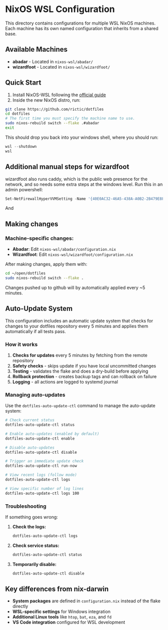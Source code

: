 # NixOS WSL Configuration

This directory contains configurations for multiple WSL NixOS machines. Each machine has its own named configuration that inherits from a shared base.

## Available Machines

- **abadar** - Located in `nixos-wsl/abadar/`
- **wizardfoot** - Located in `nixos-wsl/wizardfoot/`

## Quick Start

1. Install NixOS-WSL following the [official guide](https://github.com/nix-community/NixOS-WSL)
2. Inside the new NixOS distro, run:

```bash
git clone https://github.com/rictic/dotfiles
cd dotfiles
# The first time you must specify the machine name to use.
sudo nixos-rebuild switch --flake .#abadar
exit
```

This should drop you back into your windows shell, where you should run:

```powershell
wsl --shutdown
wsl
```

## Additional manual steps for wizardfoot

wizardfoot also runs caddy, which is the public web presence for the network, and so needs some extra steps at the windows level. Run this in an admin powershell:

```powershell
Set-NetFirewallHyperVVMSetting -Name '{40E0AC32-46A5-438A-A0B2-2B479E8F2E90}' -DefaultInboundAction Allow
```

And 

## Making changes

### Machine-specific changes:
- **Abadar**: Edit `nixos-wsl/abadar/configuration.nix`
- **Wizardfoot**: Edit `nixos-wsl/wizardfoot/configuration.nix`

After making changes, apply them with:
```bash
cd ~/open/dotfiles
sudo nixos-rebuild switch --flake .
```

Changes pushed up to github will by automatically applied every ~5 minutes.

## Auto-Update System

This configuration includes an automatic update system that checks for changes to your dotfiles repository every 5 minutes and applies them automatically if all tests pass.

### How it works

1. **Checks for updates** every 5 minutes by fetching from the remote repository
2. **Safety checks** - skips update if you have local uncommitted changes
3. **Testing** - validates the flake and does a dry-build before applying
4. **Rollback protection** - creates backup tags and can rollback on failure
5. **Logging** - all actions are logged to systemd journal

### Managing auto-updates

Use the `dotfiles-auto-update-ctl` command to manage the auto-update system:

```bash
# Check current status
dotfiles-auto-update-ctl status

# Enable auto-updates (enabled by default)
dotfiles-auto-update-ctl enable

# Disable auto-updates
dotfiles-auto-update-ctl disable

# Trigger an immediate update check
dotfiles-auto-update-ctl run-now

# View recent logs (follow mode)
dotfiles-auto-update-ctl logs

# View specific number of log lines
dotfiles-auto-update-ctl logs 100
```

### Troubleshooting

If something goes wrong:

1. **Check the logs:**
   ```bash
   dotfiles-auto-update-ctl logs
   ```

2. **Check service status:**
   ```bash
   dotfiles-auto-update-ctl status
   ```

3. **Temporarily disable:**
   ```bash
   dotfiles-auto-update-ctl disable
   ```

## Key differences from nix-darwin

- **System packages** are defined in `configuration.nix` instead of the flake directly
- **WSL-specific settings** for Windows integration
- **Additional Linux tools** like `htop`, `bat`, `eza`, and `fd`
- **VS Code integration** configured for WSL development
